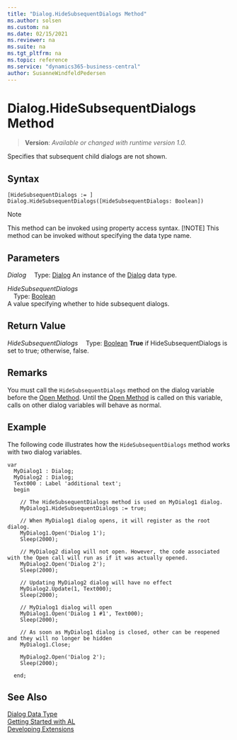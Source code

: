 ```yaml
---
title: "Dialog.HideSubsequentDialogs Method"
ms.author: solsen
ms.custom: na
ms.date: 02/15/2021
ms.reviewer: na
ms.suite: na
ms.tgt_pltfrm: na
ms.topic: reference
ms.service: "dynamics365-business-central"
author: SusanneWindfeldPedersen
---
```

[//]: # (START>DO_NOT_EDIT)
[//]: # (IMPORTANT:Do not edit any of the content between here and the END>DO_NOT_EDIT.)
[//]: # (Any modifications should be made in the .xml files in the ModernDev repo.)
# Dialog.HideSubsequentDialogs Method
> **Version**: _Available or changed with runtime version 1.0._

Specifies that subsequent child dialogs are not shown.


## Syntax
```
[HideSubsequentDialogs := ]  Dialog.HideSubsequentDialogs([HideSubsequentDialogs: Boolean])
```
> [!NOTE]
> This method can be invoked using property access syntax.
> [!NOTE]
> This method can be invoked without specifying the data type name.
## Parameters
*Dialog*
&emsp;Type: [Dialog](dialog-data-type.md)
An instance of the [Dialog](dialog-data-type.md) data type.

*HideSubsequentDialogs*  
&emsp;Type: [Boolean](../boolean/boolean-data-type.md)  
A value specifying whether to hide subsequent dialogs.  


## Return Value
*HideSubsequentDialogs*
&emsp;Type: [Boolean](../boolean/boolean-data-type.md)
**True** if HideSubsequentDialogs is set to true; otherwise, false.


[//]: # (IMPORTANT: END>DO_NOT_EDIT)

## Remarks

You must call the `HideSubsequentDialogs` method on the dialog variable before the [Open Method](../../methods-auto/dialog/dialog-open-method.md). Until the [Open Method](../../methods-auto/dialog/dialog-open-method.md) is called on this variable, calls on other dialog variables will behave as normal.

## Example

The following code illustrates how the `HideSubsequentDialogs` method works with two dialog variables.

```al
var
  MyDialog1 : Dialog;
  MyDialog2 : Dialog;
  Text000 : Label 'additional text';
  begin

    // The HideSubsequentDialogs method is used on MyDialog1 dialog.
    MyDialog1.HideSubsequentDialogs := true;

    // When MyDialog1 dialog opens, it will register as the root dialog.
    MyDialog1.Open('Dialog 1');
    Sleep(2000);

    // MyDialog2 dialog will not open. However, the code associated with the Open call will run as if it was actually opened.
    MyDialog2.Open('Dialog 2');
    Sleep(2000);

    // Updating MyDialog2 dialog will have no effect
    MyDialog2.Update(1, Text000);
    Sleep(2000);

    // MyDialog1 dialog will open 
    MyDialog1.Open('Dialog 1 #1', Text000);
    Sleep(2000);

    // As soon as MyDialog1 dialog is closed, other can be reopened and they will no longer be hidden
    MyDialog1.Close;

    MyDialog2.Open('Dialog 2');
    Sleep(2000);

  end;  
```  

## See Also
[Dialog Data Type](dialog-data-type.md)  
[Getting Started with AL](../../devenv-get-started.md)  
[Developing Extensions](../../devenv-dev-overview.md)